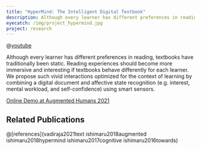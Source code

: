 ```yaml
---
title: "HyperMind: The Intelligent Digital Textbook"
description: Although every learner has different preferences in reading, textbooks have traditionally been static. Reading experiences should become more immersive and interesting if textbooks behave differently for each learner. We propose vivid interactions optimized for the context of learning by combining a digital document and affective state recognition (e.g. interest, mental workload, and self-confidence) using smart sensors.
eyecatch: /img/project_hypermind.jpg
project: research
---
```


@[youtube](n0yV9AoZtjk)

Although every learner has different preferences in reading, textbooks have traditionally been static. Reading experiences should become more immersive and interesting if textbooks behave differently for each learner. We propose such vivid interactions optimized for the context of learning by combining a digital document and affective state recognition (e.g. interest, mental workload, and self-confidence) using smart sensors.

<a href="http://ahs2021demo.shoya.io/" id="ahs2021demo">Online Demo at Augmented Humans 2021</a>

## Related Publications

@[references](vadiraja2021text ishimaru2018augmented ishimaru2018hypermind ishimaru2017cognitive ishimaru2016towards)